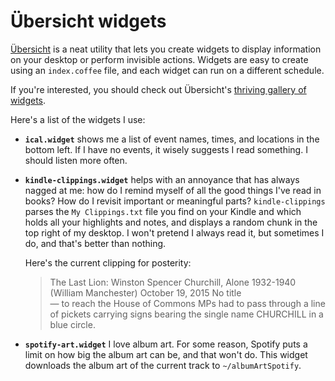 # Übersicht widgets

[Übersicht](http://tracesof.net/uebersicht/) is a neat utility that lets you create widgets to display information on your desktop or perform invisible actions. Widgets are easy to create using an `index.coffee` file, and each widget can run on a different schedule.

If you're interested, you should check out Übersicht's [thriving gallery of widgets](http://tracesof.net/uebersicht-widgets/ "Übersicht widget gallery").

Here's a list of the widgets I use:

- **`ical.widget`** shows me a list of event names, times, and locations in the bottom left. If I have no events, it wisely suggests I read something. I should listen more often.

- **`kindle-clippings.widget`** helps with an annoyance that has always nagged at me: how do I remind myself of all the good things I've read in books? How do I revisit important or meaningful parts? `kindle-clippings` parses the `My Clippings.txt` file you find on your Kindle and which holds all your highlights and notes, and displays a random chunk in the top right of my desktop. I won't pretend I always read it, but sometimes I do, and that's better than nothing.

    Here's the current clipping for posterity:

    > The Last Lion: Winston Spencer Churchill, Alone 1932-1940 (William Manchester) October 19, 2015 No title  
    > — to reach the House of Commons MPs had to pass through a line of pickets carrying signs bearing the single name CHURCHILL in a blue circle.

- **`spotify-art.widget`** I love album art. For some reason, Spotify puts a limit on how big the album art can be, and that won't do. This widget downloads the album art of the current track to `~/albumArtSpotify`.
